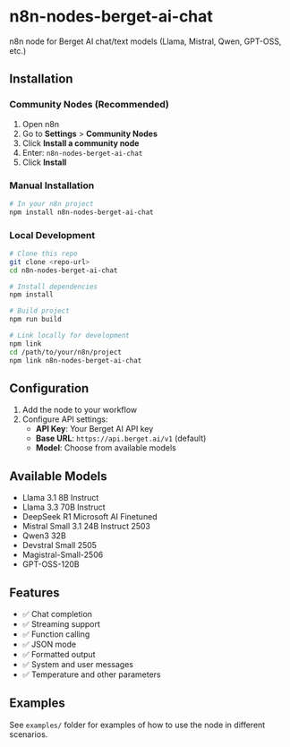 # n8n-nodes-berget-ai-chat

n8n node for Berget AI chat/text models (Llama, Mistral, Qwen, GPT-OSS, etc.)

## Installation

### Community Nodes (Recommended)

1. Open n8n
2. Go to **Settings** > **Community Nodes**
3. Click **Install a community node**
4. Enter: `n8n-nodes-berget-ai-chat`
5. Click **Install**

### Manual Installation

```bash
# In your n8n project
npm install n8n-nodes-berget-ai-chat
```

### Local Development

```bash
# Clone this repo
git clone <repo-url>
cd n8n-nodes-berget-ai-chat

# Install dependencies
npm install

# Build project
npm run build

# Link locally for development
npm link
cd /path/to/your/n8n/project
npm link n8n-nodes-berget-ai-chat
```

## Configuration

1. Add the node to your workflow
2. Configure API settings:
   - **API Key**: Your Berget AI API key
   - **Base URL**: `https://api.berget.ai/v1` (default)
   - **Model**: Choose from available models

## Available Models

- Llama 3.1 8B Instruct
- Llama 3.3 70B Instruct  
- DeepSeek R1 Microsoft AI Finetuned
- Mistral Small 3.1 24B Instruct 2503
- Qwen3 32B
- Devstral Small 2505
- Magistral-Small-2506
- GPT-OSS-120B

## Features

- ✅ Chat completion
- ✅ Streaming support
- ✅ Function calling
- ✅ JSON mode
- ✅ Formatted output
- ✅ System and user messages
- ✅ Temperature and other parameters

## Examples

See `examples/` folder for examples of how to use the node in different scenarios.
